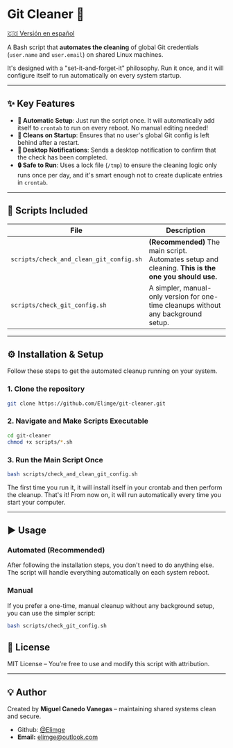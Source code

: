 # Git Cleaner 🧹

[🇨🇴 Versión en español](README.es.md)

A Bash script that **automates the cleaning** of global Git credentials (`user.name` and `user.email`) on shared Linux machines.

It's designed with a "set-it-and-forget-it" philosophy. Run it once, and it will configure itself to run automatically on every system startup.

---

## ✨ Key Features

- **🚀 Automatic Setup**: Just run the script once. It will automatically add itself to `crontab` to run on every reboot. No manual editing needed!
- **🧹 Cleans on Startup**: Ensures that no user's global Git config is left behind after a restart.
- **🔔 Desktop Notifications**: Sends a desktop notification to confirm that the check has been completed.
- **🔒 Safe to Run**: Uses a lock file (`/tmp`) to ensure the cleaning logic only runs once per day, and it's smart enough not to create duplicate entries in `crontab`.

---

## 📂 Scripts Included

| File | Description |
|------|-------------|
| `scripts/check_and_clean_git_config.sh` | **(Recommended)** The main script. Automates setup and cleaning. **This is the one you should use.** |
| `scripts/check_git_config.sh` | A simpler, manual-only version for one-time cleanups without any background setup. |

---

## ⚙️ Installation & Setup

Follow these steps to get the automated cleanup running on your system.

### 1. Clone the repository
```bash
git clone https://github.com/Elimge/git-cleaner.git
```

### 2. Navigate and Make Scripts Executable
```bash
cd git-cleaner
chmod +x scripts/*.sh
```

### 3. Run the Main Script Once
```bash
bash scripts/check_and_clean_git_config.sh
```
The first time you run it, it will install itself in your crontab and then perform the cleanup. That's it! From now on, it will run automatically every time you start your computer.

---

## ▶️ Usage

### Automated (Recommended)
After following the installation steps, you don't need to do anything else. The script will handle everything automatically on each system reboot.

### Manual
If you prefer a one-time, manual cleanup without any background setup, you can use the simpler script:
```bash
bash scripts/check_git_config.sh
```

## 🪪 License
MIT License – You’re free to use and modify this script with attribution.

---

## 💡 Author
Created by **Miguel Canedo Vanegas** – maintaining shared systems clean and secure.
* Github: [@Elimge](https://github.com/Elimge)
* **Email:** elimge@outlook.com
